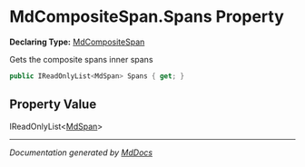 # MdCompositeSpan.Spans Property

**Declaring Type:** [MdCompositeSpan](../index.md)

Gets the composite spans inner spans

```csharp
public IReadOnlyList<MdSpan> Spans { get; }
```

## Property Value

IReadOnlyList\<[MdSpan](../../MdSpan/index.md)\>

___

*Documentation generated by [MdDocs](https://github.com/ap0llo/mddocs)*
